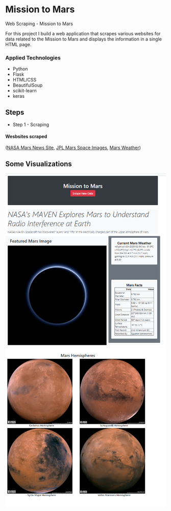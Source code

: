 # Mission to Mars
Web Scraping - Mission to Mars

For this project I build a web application that scrapes various websites for data related to the Mission to Mars and displays the information in a single HTML page.


### Applied Technologies
- Python
- Flask
- HTML/CSS
- BeautifulSoup
- scikit-learn
- keras

## Steps
* Step 1 - Scraping
#### Wesbsites scraped
([NASA Mars News Site](https://mars.nasa.gov/news/), [JPL Mars Space Images](https://www.jpl.nasa.gov/spaceimages/?search=&category=Mars), [Mars Weather](https://twitter.com/marswxreport?lang=en))

## Some Visualizations

![](Missions_to_Mars/screenshots/mars_app_1.png)
![](Missions_to_Mars/screenshots/mars_app_2.png)
